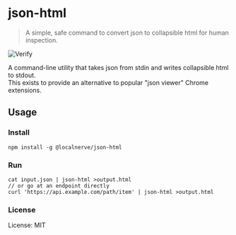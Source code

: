 # json-html

> A simple, safe command to convert json to collapsible html for human inspection.  

![Verify](https://github.com/localnerve/json-html/workflows/Verify/badge.svg)

A command-line utility that takes json from stdin and writes collapsible html to stdout.  
This exists to provide an alternative to popular "json viewer" Chrome extensions.

## Usage

### Install
```shell
npm install -g @localnerve/json-html
```

### Run
```shell
cat input.json | json-html >output.html
// or go at an endpoint directly
curl 'https://api.example.com/path/item' | json-html >output.html
```

### License
License: MIT
